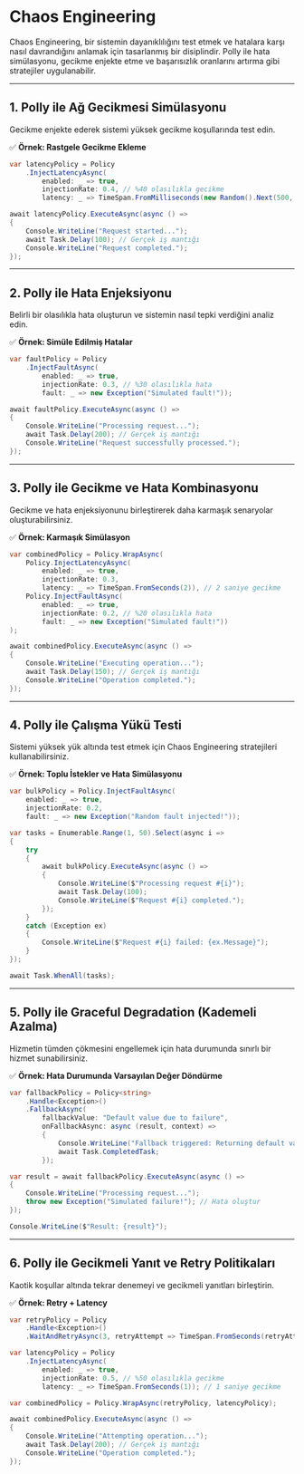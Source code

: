 # Chaos Engineering

Chaos Engineering, bir sistemin dayanıklılığını test etmek ve hatalara karşı nasıl davrandığını anlamak için tasarlanmış bir disiplindir. Polly ile hata simülasyonu, gecikme enjekte etme ve başarısızlık oranlarını artırma gibi stratejiler uygulanabilir.

---

## 1. Polly ile Ağ Gecikmesi Simülasyonu

Gecikme enjekte ederek sistemi yüksek gecikme koşullarında test edin.

✅ **Örnek: Rastgele Gecikme Ekleme**

```csharp
var latencyPolicy = Policy
    .InjectLatencyAsync(
        enabled: _ => true,
        injectionRate: 0.4, // %40 olasılıkla gecikme
        latency: _ => TimeSpan.FromMilliseconds(new Random().Next(500, 2000))); // 500ms - 2000ms arasında gecikme

await latencyPolicy.ExecuteAsync(async () =>
{
    Console.WriteLine("Request started...");
    await Task.Delay(100); // Gerçek iş mantığı
    Console.WriteLine("Request completed.");
});
```

---

## 2. Polly ile Hata Enjeksiyonu

Belirli bir olasılıkla hata oluşturun ve sistemin nasıl tepki verdiğini analiz edin.

✅ **Örnek: Simüle Edilmiş Hatalar**

```csharp
var faultPolicy = Policy
    .InjectFaultAsync(
        enabled: _ => true,
        injectionRate: 0.3, // %30 olasılıkla hata
        fault: _ => new Exception("Simulated fault!"));

await faultPolicy.ExecuteAsync(async () =>
{
    Console.WriteLine("Processing request...");
    await Task.Delay(200); // Gerçek iş mantığı
    Console.WriteLine("Request successfully processed.");
});
```

---

## 3. Polly ile Gecikme ve Hata Kombinasyonu

Gecikme ve hata enjeksiyonunu birleştirerek daha karmaşık senaryolar oluşturabilirsiniz.

✅ **Örnek: Karmaşık Simülasyon**

```csharp
var combinedPolicy = Policy.WrapAsync(
    Policy.InjectLatencyAsync(
        enabled: _ => true,
        injectionRate: 0.3,
        latency: _ => TimeSpan.FromSeconds(2)), // 2 saniye gecikme
    Policy.InjectFaultAsync(
        enabled: _ => true,
        injectionRate: 0.2, // %20 olasılıkla hata
        fault: _ => new Exception("Simulated fault!"))
);

await combinedPolicy.ExecuteAsync(async () =>
{
    Console.WriteLine("Executing operation...");
    await Task.Delay(150); // Gerçek iş mantığı
    Console.WriteLine("Operation completed.");
});
```

---

## 4. Polly ile Çalışma Yükü Testi

Sistemi yüksek yük altında test etmek için Chaos Engineering stratejileri kullanabilirsiniz.

✅ **Örnek: Toplu İstekler ve Hata Simülasyonu**

```csharp
var bulkPolicy = Policy.InjectFaultAsync(
    enabled: _ => true,
    injectionRate: 0.2,
    fault: _ => new Exception("Random fault injected!"));

var tasks = Enumerable.Range(1, 50).Select(async i =>
{
    try
    {
        await bulkPolicy.ExecuteAsync(async () =>
        {
            Console.WriteLine($"Processing request #{i}");
            await Task.Delay(100);
            Console.WriteLine($"Request #{i} completed.");
        });
    }
    catch (Exception ex)
    {
        Console.WriteLine($"Request #{i} failed: {ex.Message}");
    }
});

await Task.WhenAll(tasks);
```

---

## 5. Polly ile Graceful Degradation (Kademeli Azalma)

Hizmetin tümden çökmesini engellemek için hata durumunda sınırlı bir hizmet sunabilirsiniz.

✅ **Örnek: Hata Durumunda Varsayılan Değer Döndürme**

```csharp
var fallbackPolicy = Policy<string>
    .Handle<Exception>()
    .FallbackAsync(
        fallbackValue: "Default value due to failure",
        onFallbackAsync: async (result, context) =>
        {
            Console.WriteLine("Fallback triggered: Returning default value.");
            await Task.CompletedTask;
        });

var result = await fallbackPolicy.ExecuteAsync(async () =>
{
    Console.WriteLine("Processing request...");
    throw new Exception("Simulated failure!"); // Hata oluştur
});

Console.WriteLine($"Result: {result}");
```

---

## 6. Polly ile Gecikmeli Yanıt ve Retry Politikaları

Kaotik koşullar altında tekrar denemeyi ve gecikmeli yanıtları birleştirin.

✅ **Örnek: Retry + Latency**

```csharp
var retryPolicy = Policy
    .Handle<Exception>()
    .WaitAndRetryAsync(3, retryAttempt => TimeSpan.FromSeconds(retryAttempt));

var latencyPolicy = Policy
    .InjectLatencyAsync(
        enabled: _ => true,
        injectionRate: 0.5, // %50 olasılıkla gecikme
        latency: _ => TimeSpan.FromSeconds(1)); // 1 saniye gecikme

var combinedPolicy = Policy.WrapAsync(retryPolicy, latencyPolicy);

await combinedPolicy.ExecuteAsync(async () =>
{
    Console.WriteLine("Attempting operation...");
    await Task.Delay(200); // Gerçek iş mantığı
    Console.WriteLine("Operation completed.");
});
```